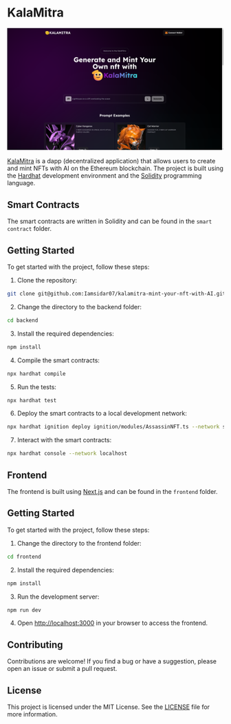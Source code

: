 # KalaMitra

![KalaMitra](/kalamitra.png)

[KalaMitra](https://kalamitra-mint-your-nft-with-ai.vercel.app/) is a dapp (decentralized application) that allows users to create and mint NFTs with AI on the Ethereum blockchain. The project is built using the [Hardhat](https://hardhat.org/) development environment and the [Solidity](https://docs.soliditylang.org/en/v0.8.17/) programming language.

## Smart Contracts

The smart contracts are written in Solidity and can be found in the `smart contract` folder.

## Getting Started

To get started with the project, follow these steps:

1. Clone the repository:

```bash
git clone git@github.com:Iamsidar07/kalamitra-mint-your-nft-with-AI.git
```

2. Change the directory to the backend folder:

```bash
cd backend
```

3. Install the required dependencies:

```bash
npm install
```

4. Compile the smart contracts:

```bash
npx hardhat compile
```

5. Run the tests:

```bash
npx hardhat test
```

6. Deploy the smart contracts to a local development network:

```bash
npx hardhat ignition deploy ignition/modules/AssassinNFT.ts --network sepolia --verify
```

7. Interact with the smart contracts:

```bash
npx hardhat console --network localhost
```

## Frontend

The frontend is built using [Next.js](https://nextjs.org/) and can be found in the `frontend` folder.

## Getting Started

To get started with the project, follow these steps:

1. Change the directory to the frontend folder:

```bash
cd frontend
```

2. Install the required dependencies:

```bash
npm install
```

3. Run the development server:

```bash
npm run dev
```

4. Open [http://localhost:3000](http://localhost:3000) in your browser to access the frontend.

## Contributing

Contributions are welcome! If you find a bug or have a suggestion, please open an issue or submit a pull request.

## License

This project is licensed under the MIT License. See the [LICENSE](LICENSE) file for more information.
